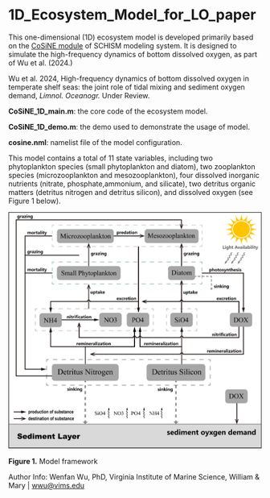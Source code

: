 # 1D_Ecosystem_Model_for_LO_paper

This one-dimensional (1D) ecosystem model is developed primarily based on the [CoSiNE module](https://ccrm.vims.edu/schismweb/CoSiNE_manual_ZG_v5.pdf) of SCHISM modeling system. It is designed to simulate the high-frequency dynamics of bottom dissolved oxygen, as part of Wu et al. (2024.)

Wu et al. 2024, High-frequency dynamics of bottom dissolved oxygen in temperate shelf seas: the joint role of tidal mixing and sediment oxygen demand, *Limnol. Oceanogr.* Under Review.

**CoSiNE_1D_main.m**: the core code of the ecosystem model.

**CoSiNE_1D_demo.m**: the demo used to demonstrate the usage of model.

**cosine.nml**: namelist file of the model configuration.

This model contains a total of 11 state variables, including two phytoplankton species (small phytoplankton and diatom), two zooplankton species (microzooplankton and mesozooplankton), four dissolved inorganic nutrients (nitrate, phosphate,ammonium, and silicate), two detritus organic matters (detritus nitrogen and detritus silicon), and dissolved oxygen (see Figure 1 below). 

<img title="" src="misc/model_framework.png" alt="Model Framework" width="570" height="" data-align="inline">

**Figure 1.** Model framework

Author Info: Wenfan Wu, PhD, Virginia Institute of Marine Science, William & Mary | [wwu@vims.edu](mailto:wwu@vims.edu)
